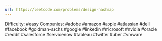 ```yaml
---
url: https://leetcode.com/problems/design-hashmap
---
```


Difficulty: #easy
Companies: #adobe #amazon #apple #atlassian #dell #facebook #goldman-sachs #google #linkedin #microsoft #nvidia #oracle #reddit #salesforce #servicenow #tableau #twitter #uber #vmware
